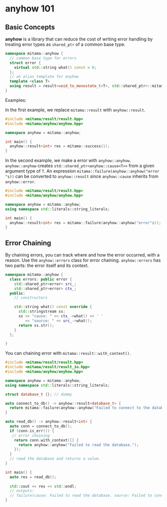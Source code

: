 # anyhow 101

## Basic Concepts
**anyhow** is a library that can reduce the cost of writing error handling by treating error types as `shared_ptr` of a common base type.

```cpp
namespace mitama::anyhow {
  // common base type for errors
  struct error {
    virtual std::string what() const = 0;
  };
  // an alias template for anyhow
  template <class T>
  using result = result<void_to_monostate_t<T>, std::shared_ptr<::mitama::anyhow::error>>;
}
```

Examples:

In the first example, we replace `mitama::result` with `anyhow::result`.

```cpp
#include <mitama/result/result.hpp>
#include <mitama/anyhow/anyhow.hpp>

namespace anyhow = mitama::anyhow;

int main() {
  anyhow::result<int> res = mitama::success(1);
}
```

In the second example, we make a error with `anyhow::anyhow`.
`anyhow::anyhow` creates `std::shared_ptr<anyhow::cause<T>>` from a given argument type of `T`.
An expression `mitama::failure(anyhow::anyhow("error "s))` can be converted to `anyhow::result` since `anyhow::cause` inherits from `anyhow::error`.

```cpp
#include <mitama/result/result.hpp>
#include <mitama/anyhow/anyhow.hpp>

namespace anyhow = mitama::anyhow;
using namespace std::literals::string_literals;

int main() {
  anyhow::result<int> res = mitama::failure(anyhow::anyhow("error"s));
}
```

## Error Chaining

By chaining errors, you can track where and how the error occurred, with a reason.
Use the `anyhow::errors` class for error chaining.
`anyhow::errors` has two parts: the error itself and its context.

```cpp
namespace mitama::anyhow {
  class errors: public error {
    std::shared_ptr<error> src_;
    std::shared_ptr<error> ctx_;
  public:
    // constructors

    std::string what() const override {
      std::stringstream ss;
      ss << "cause: " << ctx_->what() << ' '
         << "source: " << src_->what();
      return ss.str();
    }
  };

}
```

You can chaining error with `mitama::result::with_context()`.

```cpp
#include <mitama/result/result.hpp>
#include <mitama/result/result_io.hpp>
#include <mitama/anyhow/anyhow.hpp>

namespace anyhow = mitama::anyhow;
using namespace std::literals::string_literals;

struct database_t {}; // dummy

auto connect_to_db() -> anyhow::result<database_t> {
  return mitama::failure(anyhow::anyhow("Failed to connect to the database."s));
}

auto read_db() -> anyhow::result<int> {
  auto conn = connect_to_db();
  if (conn.is_err()) {
   // error chaining
    return conn.with_context([] {
      return anyhow::anyhow("Failed to read the database.");
    });
  }
  // read the database and returns a value.
}

int main() {
  auto res = read_db();
  
  std::cout << res << std::endl;
  // outputs:
  // failure(cause: Failed to read the database. source: Failed to connect to the database.)
}
```
